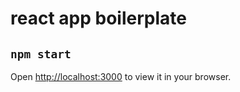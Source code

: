 # react app boilerplate
## `npm start`
Open [http://localhost:3000](http://localhost:3000) to view it in your browser.
